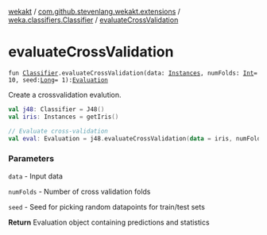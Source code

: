 [wekakt](../../index.md) / [com.github.stevenlang.wekakt.extensions](../index.md) / [weka.classifiers.Classifier](index.md) / [evaluateCrossValidation](./evaluate-cross-validation.md)

# evaluateCrossValidation

`fun `[`Classifier`](http://weka.sourceforge.net/doc.stable/weka/classifiers/Classifier.html)`.evaluateCrossValidation(data: `[`Instances`](http://weka.sourceforge.net/doc.stable/weka/core/Instances.html)`, numFolds: `[`Int`](https://kotlinlang.org/api/latest/jvm/stdlib/kotlin/-int/index.html)` = 10, seed: `[`Long`](https://kotlinlang.org/api/latest/jvm/stdlib/kotlin/-long/index.html)` = 1): `[`Evaluation`](http://weka.sourceforge.net/doc.stable/weka/classifiers/Evaluation.html)

Create a crossvalidation evalution.

``` kotlin
val j48: Classifier = J48()
val iris: Instances = getIris()

// Evaluate cross-validation
val eval: Evaluation = j48.evaluateCrossValidation(data = iris, numFolds = 10, seed = 1)
```

### Parameters

`data` - Input data

`numFolds` - Number of cross validation folds

`seed` - Seed for picking random datapoints for train/test sets

**Return**
Evaluation object containing predictions and statistics

